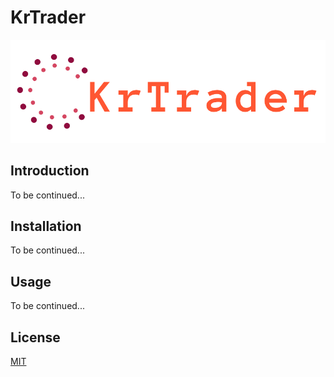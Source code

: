 # KrTrader
![](assets/logo.png)

## Introduction

To be continued...

## Installation

To be continued...

## Usage

To be continued...

## License

[MIT](https://choosealicense.com/licenses/mit/)